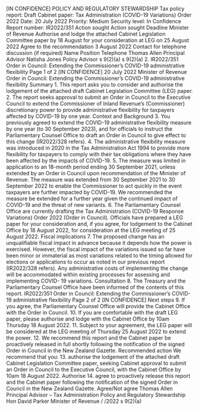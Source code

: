 \[IN CONFIDENCE\] POLICY AND REGULATORY STEWARDSHIP Tax policy report: Draft Cabinet paper: Tax Administration (COVID-19 Variations) Order 2022 Date: 20 July 2022 Priority: Medium Security level: In Confidence Report number: IR2022/351 Action sought Action sought Deadline Minister of Revenue Authorise and lodge the attached Cabinet Legislation Committee paper by 18 August for your consideration at LEG on 25 August 2022 Agree to the recommendation 3 August 2022 Contact for telephone discussion (if required) Name Position Telephone Thomas Allen Principal Advisor Natisha Jones Policy Advisor s 9(2)(a) s 9(2)(a) 2. IR2022/351 Order in Council: Extending the Commissioner’s COVID-19 administrative flexibility Page 1 of 2 \[IN CONFIDENCE\] 20 July 2022 Minister of Revenue Order in Council: Extending the Commissioner’s COVID-19 administrative flexibility Summary 1. This report asks you to consider and authorise the lodgement of the attached draft Cabinet Legislation Committee (LEG) paper. 2. The report seeks approval to submit an Order in Council to the Executive Council to extend the Commissioner of Inland Revenue’s (Commissioner) discretionary power to provide administrative flexibility for taxpayers affected by COVID-19 by one year. Context and Background 3. You previously agreed to extend the COVID-19 administrative flexibility measure by one year (to 30 September 2023), and for officials to instruct the Parliamentary Counsel Office to draft an Order in Council to give effect to this change (IR2022/328 refers). 4. The administrative flexibility measure was introduced in 2020 in the Tax Administration Act 1994 to provide more flexibility for taxpayers to comply with their tax obligations where they have been affected by the impacts of COVID-19. 5. The measure was limited in application to an 18-month period ending 30 September 2021, unless extended by an Order in Council upon recommendation of the Minister of Revenue. The measure was extended from 30 September 2021 to 30 September 2022 to enable the Commissioner to act quickly in the event taxpayers are further impacted by COVID-19. We recommended the measure be extended for a further year given the continued impact of COVID-19 and the threat of new variants. 6. The Parliamentary Counsel Office are currently drafting the Tax Administration (COVID-19 Response Variations) Order 2022 (Order in Council). Officials have prepared a LEG paper for your consideration and, if you agree, for lodgement to the Cabinet Office by 18 August 2022, for consideration at the LEG meeting of 25 August 2022. Fiscal implications 7. The proposed change has an unqualifiable fiscal impact in advance because it depends how the power is exercised. However, the fiscal impact of the variations issued so far have been minor or immaterial as most variations related to the timing allowed for elections or applications to occur as noted in our previous report (IR2022/328 refers). Any administrative costs of implementing the change will be accommodated within existing processes for assessing and implementing COVID- 19 variations. Consultation 8. The Treasury and the Parliamentary Counsel Office have been informed of the contents of this report. IR2022/351 Order in Council: Extending the Commissioner’s COVID-19 administrative flexibility Page 2 of 2 \[IN CONFIDENCE\] Next steps 9. If you agree, the Parliamentary Counsel Office will provide the Cabinet Office with the Order in Council. 10. If you are comfortable with the draft LEG paper, please authorise and lodge with the Cabinet Office by 10am Thursday 18 August 2022. 11. Subject to your agreement, the LEG paper will be considered at the LEG meeting of Thursday 25 August 2022 to extend the power. 12. We recommend this report and the Cabinet paper be proactively released in full shortly following the notification of the signed Order in Council in the New Zealand Gazette. Recommended action We recommend that you: 13. authorise the lodgement of the attached draft Cabinet Legislation Committee paper, seeking Cabinet approval to submit an Order in Council to the Executive Council, with the Cabinet Office by 10am 18 August 2022. Authorise 14. agree to proactively release this report and the Cabinet paper following the notification of the signed Order in Council in the New Zealand Gazette. Agree/Not agree Thomas Allen Principal Advisor – Tax Administration Policy and Regulatory Stewardship Hon David Parker Minister of Revenue / /2022 s 9(2)(a)